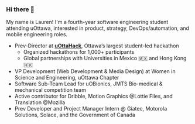 ### Hi there 👋

My name is Lauren! I'm a fourth-year software engineering student attending uOttawa, interested in product, strategy, DevOps/automation, and mobile engineering roles. 

-  Prev-Director at [**uOttaHack**](https://uottahack.ca), Ottawa’s largest student-led hackathon  
	-  Organized hackathons for 1,000+ participants  
	-  Global partnerships with Universities in Mexico 🇲🇽 and Hong Kong 🇭🇰
 - VP Development (Web Development & Media Design) at Women in Science and Engineering, uOttawa Chapter
 - Software Sub-Team Lead for uOBionics, JMTS Bio-medical & mechanical competition team
 - Active contributor for Dribble, Motion Graphics @Lottie Files, and Translation @Mozilla
 - Prev Developer and Project Manager Intern @ Giatec, Motorola Solutions, Solace, and the Government of Canada

###

